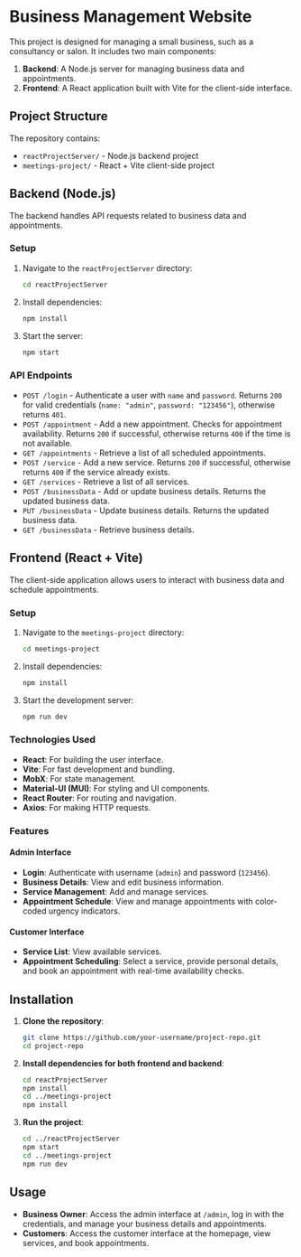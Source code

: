# Business Management Website

This project is designed for managing a small business, such as a consultancy or salon. It includes two main components:

1. **Backend**: A Node.js server for managing business data and appointments.
2. **Frontend**: A React application built with Vite for the client-side interface.

## Project Structure

The repository contains:

- `reactProjectServer/` - Node.js backend project
- `meetings-project/` - React + Vite client-side project

## Backend (Node.js)

The backend handles API requests related to business data and appointments.

### Setup

1. Navigate to the `reactProjectServer` directory:
   ```bash
   cd reactProjectServer
   ```
2. Install dependencies:
   ```bash
   npm install
   ```
3. Start the server:
   ```bash
   npm start
   ```

### API Endpoints

- `POST /login` - Authenticate a user with `name` and `password`. Returns `200` for valid credentials (`name: "admin"`, `password: "123456"`), otherwise returns `401`.
- `POST /appointment` - Add a new appointment. Checks for appointment availability. Returns `200` if successful, otherwise returns `400` if the time is not available.
- `GET /appointments` - Retrieve a list of all scheduled appointments.
- `POST /service` - Add a new service. Returns `200` if successful, otherwise returns `400` if the service already exists.
- `GET /services` - Retrieve a list of all services.
- `POST /businessData` - Add or update business details. Returns the updated business data.
- `PUT /businessData` - Update business details. Returns the updated business data.
- `GET /businessData` - Retrieve business details.

## Frontend (React + Vite)

The client-side application allows users to interact with business data and schedule appointments.

### Setup

1. Navigate to the `meetings-project` directory:
   ```bash
   cd meetings-project
   ```
2. Install dependencies:
   ```bash
   npm install
   ```
3. Start the development server:
   ```bash
   npm run dev
   ```

### Technologies Used

- **React**: For building the user interface.
- **Vite**: For fast development and bundling.
- **MobX**: For state management.
- **Material-UI (MUI)**: For styling and UI components.
- **React Router**: For routing and navigation.
- **Axios**: For making HTTP requests.

### Features

#### Admin Interface

- **Login**: Authenticate with username (`admin`) and password (`123456`).
- **Business Details**: View and edit business information.
- **Service Management**: Add and manage services.
- **Appointment Schedule**: View and manage appointments with color-coded urgency indicators.

#### Customer Interface

- **Service List**: View available services.
- **Appointment Scheduling**: Select a service, provide personal details, and book an appointment with real-time availability checks.

## Installation

1. **Clone the repository**:
   ```bash
   git clone https://github.com/your-username/project-repo.git
   cd project-repo
   ```

2. **Install dependencies for both frontend and backend**:
   ```bash
   cd reactProjectServer
   npm install
   cd ../meetings-project
   npm install
   ```

3. **Run the project**:
    ```bash
    cd ../reactProjectServer
    npm start
    cd ../meetings-project
    npm run dev
    ```

## Usage

- **Business Owner**: Access the admin interface at `/admin`, log in with the credentials, and manage your business details and appointments.
- **Customers**: Access the customer interface at the homepage, view services, and book appointments.